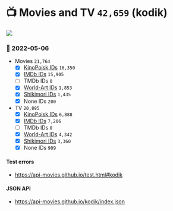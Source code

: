 # :tv: Movies and TV `42,659` (kodik)

<a href="https://API-Movies.github.io"><img src="https://API-Movies.github.io/banner.png?cache"></a>

### :date: 2022-05-06
- Movies `21,764`
  - [x] <a href="https://API-Movies.github.io/kodik/movie_kinopoisk_ids.json">KinoPoisk IDs</a> `16,350`
  - [x] <a href="https://API-Movies.github.io/kodik/movie_imdb_ids.json">IMDb IDs</a> `15,905`
  - [ ] TMDb IDs `0`
  - [x] <a href="https://API-Movies.github.io/kodik/movie_world_art_ids.json">World-Art IDs</a> `1,853`
  - [x] <a href="https://API-Movies.github.io/kodik/movie_shikimori_ids.json">Shikimori IDs</a> `1,435`
  - [x] None IDs `200`
- TV `20,895`
  - [x] <a href="https://API-Movies.github.io/kodik/tv_kinopoisk_ids.json">KinoPoisk IDs</a> `6,888`
  - [x] <a href="https://API-Movies.github.io/kodik/tv_imdb_ids.json">IMDb IDs</a> `7,206`
  - [ ] TMDb IDs `0`
  - [x] <a href="https://API-Movies.github.io/kodik/tv_world_art_ids.json">World-Art IDs</a> `4,342`
  - [x] <a href="https://API-Movies.github.io/kodik/tv_shikimori_ids.json">Shikimori IDs</a> `3,360`
  - [x] None IDs `909`
#### Test errors
- <a href='https://api-movies.github.io/test.html#kodik'>https://api-movies.github.io/test.html#kodik</a>
#### JSON API
- <a href='https://api-movies.github.io/kodik/index.json'>https://api-movies.github.io/kodik/index.json</a>
